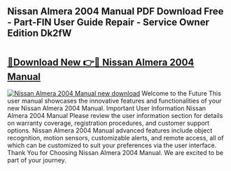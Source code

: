 ## Nissan Almera 2004 Manual PDF Download Free - Part-FIN User Guide Repair - Service Owner Edition Dk2fW

# <h2><a href="http://cf21911.oget.top/?id=Nissan+Almera+2004+Manual">🔗Download New 👉🔴 Nissan Almera 2004 Manual</a></h2>

[![Nissan Almera 2004 Manual new download](https://i.imgur.com/5g1atiW.png)](http://cf21911.oget.top/?id=Nissan+Almera+2004+Manual)
Welcome to the Future This user manual showcases the innovative features and functionalities of your new Nissan Almera 2004 Manual. Important User Information Nissan Almera 2004 Manual Please review the user information section for details on warranty coverage, registration procedures, and customer support options. Nissan Almera 2004 Manual advanced features include object recognition, motion sensors, customizable alerts, and remote access, all of which can be customized to suit your preferences via the user interface. Thank You for Choosing Nissan Almera 2004 Manual. We are excited to be part of your journey.
